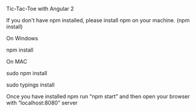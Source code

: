 Tic-Tac-Toe with Angular 2

If you don't have npm installed, please install npm on your machine. (npm install)

On Windows 

npm install 

On MAC 

sudo npm install 

sudo typings install

Once you have installed npm run “npm start” and then open your browser with “localhost:8080” server
